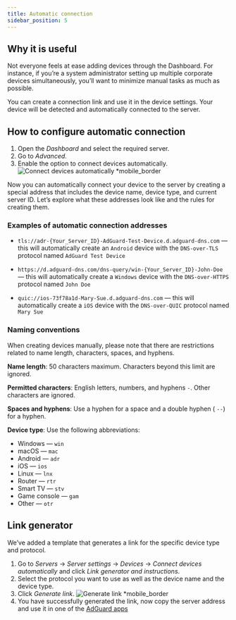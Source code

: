 ```yaml
---
title: Automatic connection
sidebar_position: 5
---
```


## Why it is useful

Not everyone feels at ease adding devices through the Dashboard. For instance, if you’re a system administrator setting up multiple corporate devices simultaneously, you’ll want to minimize manual tasks as much as possible.

You can create a connection link and use it in the device settings. Your device will be detected and automatically connected to the server.

## How to configure automatic connection

1. Open the _Dashboard_ and select the required server.
2. Go to _Advanced_.
3. Enable the option to connect devices automatically.
   ![Connect devices automatically \*mobile_border](https://cdn.adtidy.org/content/kb/dns/private/new_dns/connect/automatically.png)

Now you can automatically connect your device to the server by creating a special address that includes the device name, device type, and current server ID. Let’s explore what these addresses look like and the rules for creating them.

### Examples of automatic connection addresses

 - `tls://adr-{Your_Server_ID}-AdGuard-Test-Device.d.adguard-dns.com` — this will automatically create an `Android` device with the `DNS-over-TLS` protocol named `AdGuard Test Device`

 - `https://d.adguard-dns.com/dns-query/win-{Your_Server_ID}-John-Doe` — this will automatically create a `Windows` device with the `DNS-over-HTTPS` protocol named `John Doe`

 - `quic://ios-73f78a1d-Mary-Sue.d.adguard-dns.com` — this will automatically create a `iOS` device with the `DNS-over-QUIC` protocol named `Mary Sue`

### Naming conventions

When creating devices manually, please note that there are restrictions related to name length, characters, spaces, and hyphens.

**Name length**: 50 characters maximum. Characters beyond this limit are ignored.

**Permitted characters**: English letters, numbers, and hyphens `-`. Other characters are ignored.

**Spaces and hyphens**: Use a hyphen for a space and a double hyphen ( `--`) for a hyphen.

**Device type**: Use the following abbreviations:

 - Windows — `win`
 - macOS — `mac`
 - Android — `adr`
 - iOS — `ios`
 - Linux — `lnx`
 - Router — `rtr`
 - Smart TV — `stv`
 - Game console — `gam`
 - Other — `otr`

## Link generator

We’ve added a template that generates a link for the specific device type and protocol.

1. Go to _Servers_ → _Server settings_ → _Devices_ → _Connect devices automatically_ and click _Link generator and instructions_.
2. Select the protocol you want to use as well as the device name and the device type.
3. Click _Generate link_.
   ![Generate link \*mobile_border](https://cdn.adtidy.org/content/kb/dns/private/new_dns/connect/automatically_step7.png)
4. You have successfully generated the link, now copy the server address and use it in one of the [AdGuard apps](https://adguard.com/welcome.html)
